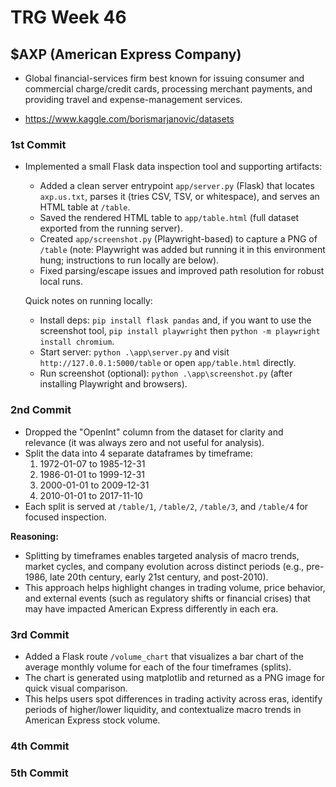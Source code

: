 # TRG Week 46

## $AXP (American Express Company)

- Global financial-services firm best known for issuing consumer and commercial charge/credit cards, processing merchant payments, and providing travel and expense-management services. 

- https://www.kaggle.com/borismarjanovic/datasets

### 1st Commit

- Implemented a small Flask data inspection tool and supporting artifacts:
	- Added a clean server entrypoint `app/server.py` (Flask) that locates `axp.us.txt`, parses it (tries CSV, TSV, or whitespace), and serves an HTML table at `/table`.
	- Saved the rendered HTML table to `app/table.html` (full dataset exported from the running server).
	- Created `app/screenshot.py` (Playwright-based) to capture a PNG of `/table` (note: Playwright was added but running it in this environment hung; instructions to run locally are below).
	- Fixed parsing/escape issues and improved path resolution for robust local runs.

	Quick notes on running locally:

	- Install deps: `pip install flask pandas` and, if you want to use the screenshot tool, `pip install playwright` then `python -m playwright install chromium`.
	- Start server: `python .\app\server.py` and visit `http://127.0.0.1:5000/table` or open `app/table.html` directly.
	- Run screenshot (optional): `python .\app\screenshot.py` (after installing Playwright and browsers).

### 2nd Commit

- Dropped the "OpenInt" column from the dataset for clarity and relevance (it was always zero and not useful for analysis).
- Split the data into 4 separate dataframes by timeframe:
	1. 1972-01-07 to 1985-12-31
	2. 1986-01-01 to 1999-12-31
	3. 2000-01-01 to 2009-12-31
	4. 2010-01-01 to 2017-11-10
- Each split is served at `/table/1`, `/table/2`, `/table/3`, and `/table/4` for focused inspection.

**Reasoning:**
- Splitting by timeframes enables targeted analysis of macro trends, market cycles, and company evolution across distinct periods (e.g., pre-1986, late 20th century, early 21st century, and post-2010).
- This approach helps highlight changes in trading volume, price behavior, and external events (such as regulatory shifts or financial crises) that may have impacted American Express differently in each era.

### 3rd Commit

- Added a Flask route `/volume_chart` that visualizes a bar chart of the average monthly volume for each of the four timeframes (splits).
- The chart is generated using matplotlib and returned as a PNG image for quick visual comparison.
- This helps users spot differences in trading activity across eras, identify periods of higher/lower liquidity, and contextualize macro trends in American Express stock volume.

### 4th Commit

### 5th Commit